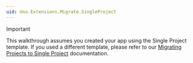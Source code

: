 ```yaml
---
uid: Uno.Extensions.Migrate.SingleProject
---
```


<!-- markdownlint-disable MD041 -->

> [!IMPORTANT]
> This walkthrough assumes you created your app using the Single Project template. If you used a different template, please refer to our [Migrating Projects to Single Project](xref:Uno.Development.MigratingToSingleProject) documentation.

